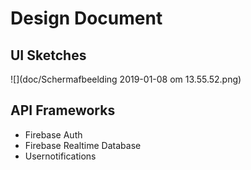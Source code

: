 # Design Document

## UI Sketches
![](doc/Schermafbeelding 2019-01-08 om 13.55.52.png)

## API Frameworks
* Firebase Auth
* Firebase Realtime Database
* Usernotifications

